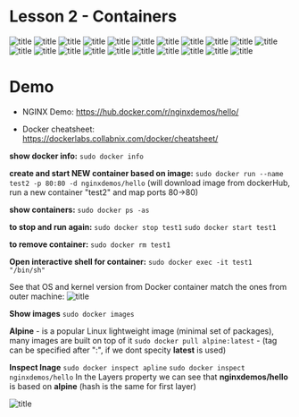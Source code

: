 # Lesson 2 - Containers


![title](images/Capture1.PNG)
![title](images/Capture2.PNG)
![title](images/Capture3.PNG)
![title](images/Capture4.PNG)
![title](images/Capture5.PNG)
![title](images/Capture6.PNG)
![title](images/Capture7.PNG)
![title](images/Capture8.PNG)
![title](images/Capture9.PNG)
![title](images/Capture10.PNG)
![title](images/Capture11.PNG)
![title](images/Capture12.PNG)
![title](images/Capture13.PNG)
![title](images/Capture14.PNG)
![title](images/Capture15.PNG)
![title](images/Capture16.PNG)
![title](images/Capture17.PNG)
![title](images/Capture18.PNG)
![title](images/Capture19.PNG)
![title](images/Capture20.PNG)
![title](images/Capture21.PNG)



# Demo

* NGINX Demo: https://hub.docker.com/r/nginxdemos/hello/

* Docker cheatsheet:  https://dockerlabs.collabnix.com/docker/cheatsheet/



**show docker info:**
```sudo docker info```

**create and start NEW container based on image:**
```sudo docker run --name test2 -p 80:80 -d nginxdemos/hello```  (will download image from dockerHub, run a new container "test2" and map ports 80->80)


**show containers:**
```sudo docker ps -as```

**to stop and run again:**
```sudo docker stop test1```
```sudo docker start test1```
	
**to remove container:**
```sudo docker rm test1```


**Open interactive shell for container:**
```sudo docker exec -it test1 "/bin/sh"```

See that OS and kernel version from Docker container match the ones from outer machine:
![title](images/Capture22.PNG)


**Show images**
```sudo docker images```

**Alpine** - is a popular Linux lightweight image (minimal set of packages), many images are built on top of it
```sudo docker pull alpine:latest``` - (tag can be specified after ":", if we dont specity **latest** is used)

**Inspect Inage**
```sudo docker inspect apline```
```sudo docker inspect nginxdemos/hello```
In the Layers property we can see that **nginxdemos/hello** is based on **alpine** (hash is the same for first layer)


![title](images/Capture23.PNG)



